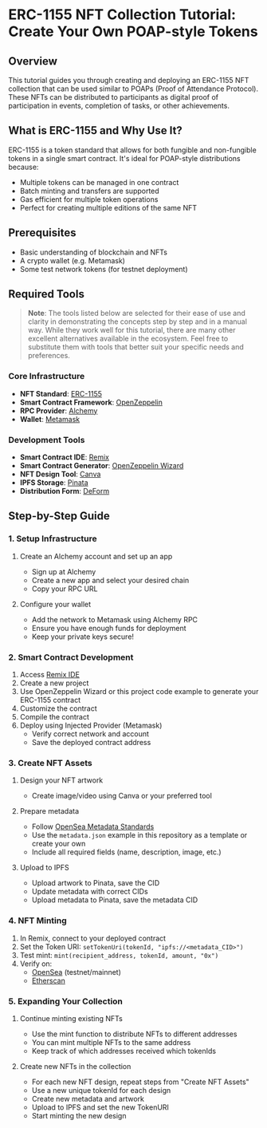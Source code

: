 # ERC-1155 NFT Collection Tutorial: Create Your Own POAP-style Tokens

## Overview
This tutorial guides you through creating and deploying an ERC-1155 NFT collection that can be used similar to POAPs (Proof of Attendance Protocol). These NFTs can be distributed to participants as digital proof of participation in events, completion of tasks, or other achievements.

## What is ERC-1155 and Why Use It?
ERC-1155 is a token standard that allows for both fungible and non-fungible tokens in a single smart contract. It's ideal for POAP-style distributions because:
- Multiple tokens can be managed in one contract
- Batch minting and transfers are supported
- Gas efficient for multiple token operations
- Perfect for creating multiple editions of the same NFT

## Prerequisites
- Basic understanding of blockchain and NFTs
- A crypto wallet (e.g. Metamask)
- Some test network tokens (for testnet deployment)

## Required Tools

> **Note**: The tools listed below are selected for their ease of use and clarity in demonstrating the concepts step by step and in a manual way. While they work well for this tutorial, there are many other excellent alternatives available in the ecosystem. Feel free to substitute them with tools that better suit your specific needs and preferences.

### Core Infrastructure
- **NFT Standard**: [ERC-1155](https://ethereum.org/en/developers/docs/standards/tokens/erc-1155/)
- **Smart Contract Framework**: [OpenZeppelin](https://docs.openzeppelin.com/contracts/5.x/erc1155)
- **RPC Provider**: [Alchemy](https://www.alchemy.com/)
- **Wallet**: [Metamask](https://metamask.io/)

### Development Tools
- **Smart Contract IDE**: [Remix](https://remix.ethereum.org/)
- **Smart Contract Generator**: [OpenZeppelin Wizard](https://wizard.openzeppelin.com/#erc1155)
- **NFT Design Tool**: [Canva](https://www.canva.com/)
- **IPFS Storage**: [Pinata](https://pinata.cloud/)
- **Distribution Form**: [DeForm](https://app.deform.cc/)

## Step-by-Step Guide

### 1. Setup Infrastructure
1. Create an Alchemy account and set up an app
   - Sign up at Alchemy
   - Create a new app and select your desired chain
   - Copy your RPC URL

2. Configure your wallet
   - Add the network to Metamask using Alchemy RPC
   - Ensure you have enough funds for deployment
   - Keep your private keys secure!

### 2. Smart Contract Development
1. Access [Remix IDE](https://remix.ethereum.org/)
2. Create a new project
3. Use OpenZeppelin Wizard or this project code example to generate your ERC-1155 contract
4. Customize the contract
5. Compile the contract
6. Deploy using Injected Provider (Metamask)
   - Verify correct network and account
   - Save the deployed contract address

### 3. Create NFT Assets
1. Design your NFT artwork
   - Create image/video using Canva or your preferred tool

2. Prepare metadata
   - Follow [OpenSea Metadata Standards](https://docs.opensea.io/docs/metadata-standards)
   - Use the `metadata.json` example in this repository as a template or create your own
   - Include all required fields (name, description, image, etc.)

3. Upload to IPFS
   - Upload artwork to Pinata, save the CID
   - Update metadata with correct CIDs
   - Upload metadata to Pinata, save the metadata CID

### 4. NFT Minting
1. In Remix, connect to your deployed contract
2. Set the Token URI: `setTokenUri(tokenId, "ipfs://<metadata_CID>")`
3. Test mint: `mint(recipient_address, tokenId, amount, "0x")`
4. Verify on:
   - [OpenSea](https://opensea.io/) (testnet/mainnet)
   - [Etherscan](https://etherscan.io/)

### 5. Expanding Your Collection
1. Continue minting existing NFTs
   - Use the mint function to distribute NFTs to different addresses
   - You can mint multiple NFTs to the same address
   - Keep track of which addresses received which tokenIds

2. Create new NFTs in the collection
   - For each new NFT design, repeat steps from "Create NFT Assets"
   - Use a new unique tokenId for each design
   - Create new metadata and artwork
   - Upload to IPFS and set the new TokenURI
   - Start minting the new design










